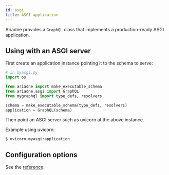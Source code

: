 ```yaml
---
id: asgi
title: ASGI application
---
```


Ariadne provides a `GraphQL` class that implements a production-ready ASGI application.


## Using with an ASGI server

First create an application instance pointing it to the schema to serve:

```python
# in myasgi.py
import os

from ariadne import make_executable_schema
from ariadne.asgi import GraphQL
from mygraphql import type_defs, resolvers

schema = make_executable_schema(type_defs, resolvers)
application = GraphQL(schema)
```

Then point an ASGI server such as uvicorn at the above instance.

Example using uvicorn:

```console
$ uvicorn myasgi:application
```


## Configuration options

See the [reference](asgi-reference.md#constructor).
